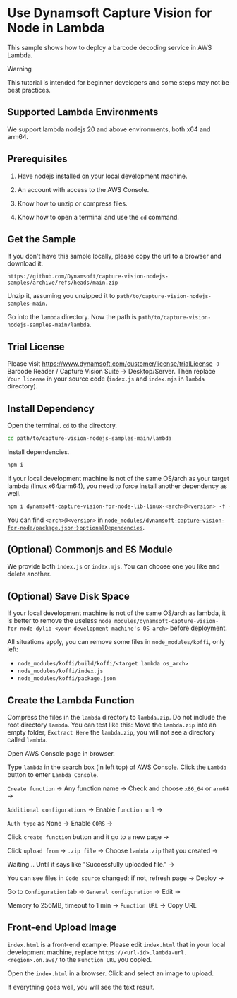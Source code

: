 # Use Dynamsoft Capture Vision for Node in Lambda

This sample shows how to deploy a barcode decoding service in AWS Lambda.

> [!WARNING]
> This tutorial is intended for beginner developers and some steps may not be best practices.

## Supported Lambda Environments

We support lambda nodejs 20 and above environments, both x64 and arm64.

## Prerequisites

1. Have nodejs installed on your local development machine.

2. An account with access to the AWS Console.

3. Know how to unzip or compress files.

4. Know how to open a terminal and use the `cd` command.

## Get the Sample

If you don't have this sample locally, please copy the url to a browser and download it.

```
https://github.com/Dynamsoft/capture-vision-nodejs-samples/archive/refs/heads/main.zip
```

Unzip it, assuming you unzipped it to `path/to/capture-vision-nodejs-samples-main`.

Go into the `lambda` directory. Now the path is `path/to/capture-vision-nodejs-samples-main/lambda`.

## Trial License

Please visit https://www.dynamsoft.com/customer/license/trialLicense -> Barcode Reader / Capture Vision Suite -> Desktop/Server. Then replace `Your license` in your source code (`index.js` and `index.mjs` in `lambda` directory).

## Install Dependency

Open the terminal. `cd` to the directory.
```sh
cd path/to/capture-vision-nodejs-samples-main/lambda
```

Install dependencies.
```sh
npm i
```

If your local development machine is not of the same OS/arch as your target lambda (linux x64/arm64), you need to force install another dependency as well.

```sh
npm i dynamsoft-capture-vision-for-node-lib-linux-<arch>@<version> -f -E
```
You can find `<arch>@<version>` in [`node_modules/dynamsoft-capture-vision-for-node/package.json`->`optionalDependencies`](https://github.com/Dynamsoft/capture-vision-nodejs-samples/blob/main/package.json#L57).


## (Optional) Commonjs and ES Module

We provide both `index.js` or `index.mjs`. You can choose one you like and delete another.

## (Optional) Save Disk Space

If your local development machine is not of the same OS/arch as lambda, it is better to remove the useless `node_modules/dynamsoft-capture-vision-for-node-dylib-<your development machine's OS-arch>` before deployment.

All situations apply, you can remove some files in `node_modules/koffi`, only left:
* `node_modules/koffi/build/koffi/<target lambda os_arch>`
* `node_modules/koffi/index.js`
* `node_modules/koffi/package.json`

## Create the Lambda Function

Compress the files in the `lambda` directory to `lambda.zip`. Do not include the root directory `lambda`. You can test like this: Move the `lambda.zip` into an empty folder,  `Exctract Here` the `lambda.zip`, you will not see a directory called `lambda`.

Open AWS Console page in browser.

Type `lambda` in the search box (in left top) of AWS Console. Click the `Lambda` button to enter `Lambda Console`.

`Create function` -> Any function name -> Check and choose `x86_64` or `arm64` ->

`Additional configurations` -> Enable `function url` ->

`Auth type` as None -> Enable `CORS` ->

Click `create function` button and it go to a new page ->

Click `upload from` -> `.zip file` -> Choose `lambda.zip` that you created ->

Waiting... Until it says like "Successfully uploaded file." ->

You can see files in `Code source` changed; if not, refresh page -> Deploy ->

Go to `Configuration` tab -> `General configuration` -> Edit ->

Memory to 256MB, timeout to 1 min -> `Function URL` -> Copy URL

## Front-end Upload Image

`index.html` is a front-end example. Please edit `index.html` that in your local development machine, replace `https://<url-id>.lambda-url.<region>.on.aws/` to the `Function URL` you copied.

Open the `index.html` in a browser. Click and select an image to upload.

If everything goes well, you will see the text result.


